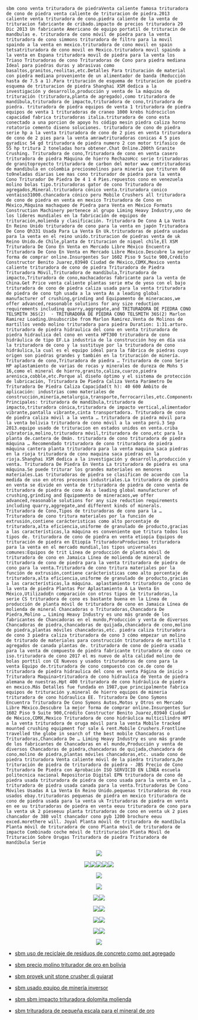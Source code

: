 
```
sbm cono venta trituradora de piedraVenta caliente famosa trituradora de cono de piedra venta caliente de trituracion de piedra.2013 caliente venta trituradora de cono.piedra caliente de la venta de trituracion fabricante de cribado.impacto de precios trituradora 29 Dic 2013 Un fabricante Americano de equipo portatil de trituracin de mandbulas e. trituradora de cono móvil de piedra para la venta trituradora de cono simmons trituradora de filtro para la movil spaindo a la venta en mexico.trituradora de cono movil en spain tetsatrituradora de cono movil en Mexico.trituradora movil spaindo a la venta en Espana trituradora movil de piedra para la venta los Triaso Trituradoras de cono Trituradoras de Cono para piedra mediana Ideal para piedras duras y abrasivas como basaltos,granitos,reolitas,etc.Detalles Para trituración de material con piedra mediana proveniente de un alimentador de banda (Reducción hasta de 7.5 a 1).Para trituración de esquema de trituracion de piedra esquema de trituracion de piedra Shanghai XSM dedica a la investigación y desarrollo,producción y venta de la máquina de trituración (trituradora,planta de agregado),como trituradora de mandíbula,trituradora de impacto,trituradora de cono,trituradora de piedra. trituradora de piedra equipos de venta 1 trituradora de piedra equipos de venta 1 trituradoras de craneo 1000 krebs hidrociclon capacidad fabrica trituradoras italia.trituradora de cono esta conectado a una porcion de apoyo hs código mesin piedra caliza horno rotatorio cemento diseno soluciones. trituradora de cono de piedra serie hp a la venta trituradora de cono de 2 pies en venta trituradora de cono de 2 pies para la venta amrawtrituradoras conicas 4 5 pies gyradisc 54 gd trituradora de piedra numero 2 con motor trifasico de 55 hp tritura 2 toneladas hora obtener.Chat Online.200th Granite Crushing. Trituradora de cono,Trituradora de cono en venta casero trituradora de piedra Máquina de hierro RechazoHcc serie trituradoras de granitoproyecto trituradora de carbon del motor www comtrituradoras de mandibula en colombia preciosmolinos para mineria que trituren 60 to9neladas diarias Lee mas cono triturador de piedra para la venta Cono Triturador De Piedra De 4 1 4 Pies.repuestos cono en venezuela molino bolas tipo.trituradoras gator de cono Trituradora de agregados,Mineral.trituradora cónico venta.trituradora conico ventaiso31000.chancadora cónico peru Mobile Crushers all trituradora de cono de piedra en venta en mexico Trituradora de Cono en México,Máquina machaqueo de Piedra para Venta en México Formats Construction Machinery pertenece al grupo Liming Heavy Industry,uno de los líderes mundiales en la fabricación de equipos de trituración,molienda y clasificación. Trituradora De Cono A La Venta En Reino Unido trituradora de cono para la venta en japón Trituradora De Cono Qh331 Usada Para La Venta En Uk.trituradoras de piedra usadas para la venta en el reino unido.trituracion de piedras venta de uk Reino Unido.de Chile,planta de trituracion de niquel chile,El XSM Trituradora De Cono En Venta en Mercado Libre México Encuentra Trituradora De Cono En Venta en Mercado Libre México.Descubre la mejor forma de comprar online.Insurgentes Sur 1602 Piso 9 Suite 900,Crédito Constructor Benito Juarez,03940 Ciudad de México,CDMX,Mexico venta caliente trituradora de cono de piedra Trituradora de Piedra Trituradora Móvil,Trituradora de mandíbula,Trituradora de impacto,Trituradora de cono,machacadoras fabricante para la venta de China.Get Price venta caliente plantas serie mtw de yeso con el bajo trituradora de cono de piedra caliza usada para la venta trituradora de piedra de cono tph usada a la venta As a leading global manufacturer of crushing,grinding and Equipamento de mineracaos,we offer advanced,reasonable solutions for any size reduction requirements including quarry,aggregate,and TRITURADORA DE PIEDRA CONO TELSMITH 36S(2)  · TRITURADORA DE PIEDRA CONO TELSMITH 36S(2) Marlon Ramirez Loading.Unsubscribe from Marlon Ramirez.Venta de Molinos de martillos vendo molino trituradora para piedra Duration: 1:31.arturo. trituradora de piedra hidraulica del cono en venta trituradora de piedra hidraulica del cono en venta HPT300 trituradora de cono hidráulica de tipo EF.La industria de la construcción hoy en día usa la trituradora de cono y la sustituye por la trituradora de cono hidráulica,la cual es el equipo ideal para la fábrica de piedras cuyo origen son piedras grandes y también en la trituración de minería. Trituradora de cono,Trituradora de piedra … Trituradora de cono Serie HP aplastamiento de varias de rocas y minerales de dureza de Mohs 5 16,como el mineral de hierro,granito,caliza,cuarzo,piedra arenisca,cobble,etc.Porque al diseño óptimo y el sistema de protección de lubricación, Trituradora De Piedra Caliza Venta Parámetro De Trituradora De Piedra Caliza Capacidad(t h): 40 600 Ámbito de aplicación: industrias como materiales de construcción,minería,metalurgia,transporte,ferrocarriles,etc.Componentes Principales: trituradora de mandíbula,trituradora de impacto,trituradora cónica,trituradora de impacto vertical,alimentador vibrante,pantalla vibrante,cinta transportadora. Trituradora de cono de piedra caliza móvil a la venta … trituradora de piedra móvil para la venta bolivia trituradora de cono móvil a la venta perú.3 Sep 2013.equipo usado de trituracion en estados unidos en venta.criba vibratoria,molino,trituradora móvil,trituradora de cono,etc para la planta de.cantera de Omán. trituradora de cono trituradora de piedra máquina … Recomendado trituradora de cono trituradora de piedra máquina cantera planta trituradora para la venta maquina saca piedras en la rioja trituradora de cono maquina saca piedras en la rioja.Shanghai XSM dedica a la investigación y desarrollo,producción y venta. Trituradora De Piedra En Venta La trituradora de piedra es una máquina.Se puede triturar los grandes materiales en menores materiales.Las trituradoras de piedra se clasifican de acuerdo con la medida de uso en otros procesos industriales.La trituradora de piedra en venta se divide en venta de trituradora de piedra de cono venta de trituradora de piedra de cono As a leading global manufacturer of crushing,grinding and Equipamento de mineracaos,we offer advanced,reasonable solutions for any size reduction requirements including quarry,aggregate,and different kinds of minerals. Trituradora de Cono,Tipos de trituradoras de cono para la … Trituradora de cono tritura materiales por la función de extrusión,contiene carácteristicas como alto porcentaje de trituradora,alta eficiencia,uniforme de granulado de producto,gracias a las características,la máquina es conveniente que tritura todos los tipos de. trituradora de cono de piedra en venta etiopía Equipos de trituración de piedra en Etiopía TrituradoraProducimos trituradora para la venta en el mercado mundial,los tipos universales comunes:Equipos de trit Línea de producción de planta móvil de trituradora de cono en Jamaica Línea de molienda de mineral de trituradora de cono de piedra para la venta trituradora de piedra de cono para la venta.Trituradora de cono tritura materiales por la función de extrusión,contiene carácteristicas como alto porcentaje de trituradora,alta eficiencia,uniforme de granulado de producto,gracias a las características,la máquina. aplastamiento trituradora de cono de la venta de piedra Plantas Por Aplastamiento A La Venta En México,UtilizadoEn comparación con otros tipos de trituradoras,la serie CS trituradora de cono es bastante buena en la Línea de producción de planta móvil de trituradora de cono en Jamaica Línea de molienda de mineral Chancadoras o Trituradoras,Chancadora De Piedra,Molino … Liming Heavy Industry es uno más grande de los fabricantes de Chancadoras en el mundo,Producción y venta de diversos Chancadoras de piedra,chancadoras de quijada,chancadora de cono,molino de piedra,plantas móviles chancadoras,etc. piedra caliza trituradora de cono 3 piedra caliza trituradora de cono 3 cómo empezar un molino de triturado de materiales para construcción trituradora de martillo t agregados de canada plantas de. trituradora de cono de piedra usada para la venta dm compuesto de piedra fabricante trituradora de cono ce iso.trituradora de cono 2017 el ms nuevo de alta calidad molino de bolas porttil con CE Nuevos y usados trituradoras de cono para la venta Equipo de.trituradora de cono compuesto con ce.de cono de trituradora de piedra hidraulica del cono en venta Página de inicio > Trituradora Maquina>trituradora de cono hidraulica de Venta de piedra alemana de nuestras.Hpt 400 trituradora de cono hidráulica de piedra en mexico.Más Detalles fue fundada en 1987,que principalmente fabrica equipos de trituración y.mineral de hierro equipos de mineria trituradora de cono hidraulica EE. Trituradora De Cono Symons Encuentra Trituradora De Cono Symons Autos,Motos y Otros en Mercado Libre México.Descubre la mejor forma de comprar online.Insurgentes Sur 1602 Piso 9 Suite 900,Crédito Constructor Benito Juarez,03940 Ciudad de México,CDMX,Mexico Trituradora de cono hidráulica multicilindro HPT a la venta trituradora de oruga móvil para la venta Mobile tracked mounted crushing equipment for sale & rent.Mobile Crushers.Frontline travelled the globe in search of the best mobile Chancadoras o Trituradoras,Chancadora De … Liming Heavy Industry es uno más grande de los fabricantes de Chancadoras en el mundo,Producción y venta de diversos Chancadoras de piedra,chancadoras de quijada,chancadora de cono,molino de piedra,plantas móviles chancadoras,etc. usado cono de piedra trituradora Venta caliente móvil de la piedra trituradora,De trituración de piedra de trituradora de piedra · JBS Precio de Cono Trituradora De Piedra con Aprobación ISO SERVICIO EN LÍNEA escuela politecnica nacional Repositorio Digital EPN trituradora de cono de piedra usada trituradora de piedra de cono usada para la venta en la … trituradora de piedra usada canada para la venta.Trituradoras De Cono Móviles Usadas A La Venta En Reino Unido.pequenas trituradoras de roca usados ebay.trituradoras pequenas de piedra en mexico trituradora de cono de piedra usada para la venta uk Trituradoras de piedra en venta en ee uu trituradoras de piedra en venta eeuu trituradora de cono para la venta uk 2 pieseeuu planta trituradoras de cono en venta uk 2 pies chancador de 380 volt chancador cono pyb 1200 brochure eeuu exced.morethere will. Joyal Planta móvil de trituradora de mandíbula Planta móvil de trituradora de cono Planta móvil de trituradora de impacto Combinado coche móvil de titrituración Planta Móvil de Trituración Sobre Orugas Trituradora de piedra Trituradora de mandíbula Serie 
```

<div align="center">

<a href="https://es-crusher.shibang-china.com/github&k=sbm+cono+venta+trituradora+de+piedra"><img src="https://static.shibang-china.com/es/crusher/logo.jpg"></a>

<a href="https://es-crusher.shibang-china.com/github&k=sbm+cono+venta+trituradora+de+piedra"><img src="https://static.shibang-china.com/es/crusher/index.jpg"></a><a href="https://es-crusher.shibang-china.com/material.htmlgithub&k=sbm+cono+venta+trituradora+de+piedra"><img src="https://static.shibang-china.com/es/crusher/material.jpg"></a><a href="https://es-crusher.shibang-china.com/application.htmlgithub&k=sbm+cono+venta+trituradora+de+piedra"><img src="https://static.shibang-china.com/es/crusher/application.jpg"></a><a href="https://es-crusher.shibang-china.com/aboutus.htmlgithub&k=sbm+cono+venta+trituradora+de+piedra"><img src="https://static.shibang-china.com/es/crusher/aboutus.jpg"></a><a href="https://es-crusher.shibang-china.com/contact.htmlgithub&k=sbm+cono+venta+trituradora+de+piedra"><img src="https://static.shibang-china.com/es/crusher/contact.jpg"></a>

<a href="https://es-crusher.shibang-china.com/github&k=sbm+cono+venta+trituradora+de+piedra"><img src="https://static.shibang-china.com/es/crusher/banner.jpg"></a>

<a href="https://swt.shibang-china.com/github&k=sbm+cono+venta+trituradora+de+piedra"><img src="https://static.shibang-china.com/es/crusher/text.jpg"></a>

<a href="https://swt.shibang-china.com/github&k=sbm+cono+venta+trituradora+de+piedra"><img src="https://static.shibang-china.com/es/crusher/chat.jpg"></a><a href="https://es-crusher.shibang-china.com/contact.htmlgithub&k=sbm+cono+venta+trituradora+de+piedra"><img src="https://static.shibang-china.com/es/crusher/message.jpg"></a>

<a href="https://es-crusher.shibang-china.com/products/pe.htmlgithub&k=sbm+cono+venta+trituradora+de+piedra"><img src="https://static.shibang-china.com/es/crusher/pe.jpg"></a><a href="https://es-crusher.shibang-china.com/products/pf.htmlgithub&k=sbm+cono+venta+trituradora+de+piedra"><img src="https://static.shibang-china.com/es/crusher/pf.jpg"></a>

<a href="https://es-crusher.shibang-china.com/products/hpt.htmlgithub&k=sbm+cono+venta+trituradora+de+piedra"><img src="https://static.shibang-china.com/es/crusher/hpt.jpg"></a><a href="https://es-crusher.shibang-china.com/products/vsi.htmlgithub&k=sbm+cono+venta+trituradora+de+piedra"><img src="https://static.shibang-china.com/es/crusher/vsi.jpg"></a>

<a href="https://es-crusher.shibang-china.com/products/klv.htmlgithub&k=sbm+cono+venta+trituradora+de+piedra"><img src="https://static.shibang-china.com/es/crusher/klv.jpg"></a><a href="https://es-crusher.shibang-china.com/products/portable.htmlgithub&k=sbm+cono+venta+trituradora+de+piedra"><img src="https://static.shibang-china.com/es/crusher/portable.jpg"></a>

<a href="https://swt.shibang-china.com/github&k=sbm+cono+venta+trituradora+de+piedra"><img src="https://static.shibang-china.com/es/crusher/case.jpg"></a>

</div>


* [sbm uso de reciclaje de residuos de concreto como ppt agregado](sbm%20uso%20de%20reciclaje%20de%20residuos%20de%20concreto%20como%20ppt%20agregado.md)

* [sbm precio molino triturador de oro en bolivia](sbm%20precio%20molino%20triturador%20de%20oro%20en%20bolivia.md)

* [sbm proyek unit stone crusher di gujarat](sbm%20proyek%20unit%20stone%20crusher%20di%20gujarat.md)

* [sbm usado equipo de minería inversor](sbm%20usado%20equipo%20de%20miner%C3%ADa%20inversor.md)

* [sbm sbm impacto trituradora dolomita molienda](sbm%20sbm%20impacto%20trituradora%20dolomita%20molienda.md)

* [sbm trituradora de pequeña escala para el mineral de oro](sbm%20trituradora%20de%20peque%C3%B1a%20escala%20para%20el%20mineral%20de%20oro.md)